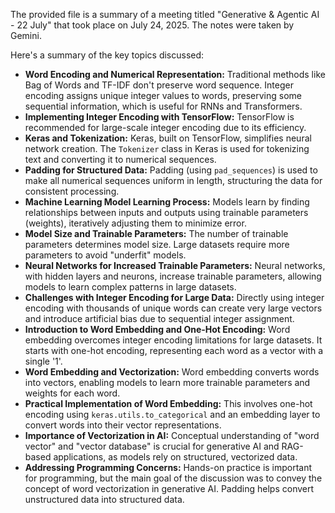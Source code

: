 The provided file is a summary of a meeting titled "Generative & Agentic AI - 22 July" that took place on July 24, 2025. The notes were taken by Gemini.

Here's a summary of the key topics discussed:

  * **Word Encoding and Numerical Representation:** Traditional methods like Bag of Words and TF-IDF don't preserve word sequence. Integer encoding assigns unique integer values to words, preserving some sequential information, which is useful for RNNs and Transformers.
  * **Implementing Integer Encoding with TensorFlow:** TensorFlow is recommended for large-scale integer encoding due to its efficiency.
  * **Keras and Tokenization:** Keras, built on TensorFlow, simplifies neural network creation. The `Tokenizer` class in Keras is used for tokenizing text and converting it to numerical sequences.
  * **Padding for Structured Data:** Padding (using `pad_sequences`) is used to make all numerical sequences uniform in length, structuring the data for consistent processing.
  * **Machine Learning Model Learning Process:** Models learn by finding relationships between inputs and outputs using trainable parameters (weights), iteratively adjusting them to minimize error.
  * **Model Size and Trainable Parameters:** The number of trainable parameters determines model size. Large datasets require more parameters to avoid "underfit" models.
  * **Neural Networks for Increased Trainable Parameters:** Neural networks, with hidden layers and neurons, increase trainable parameters, allowing models to learn complex patterns in large datasets.
  * **Challenges with Integer Encoding for Large Data:** Directly using integer encoding with thousands of unique words can create very large vectors and introduce artificial bias due to sequential integer assignment.
  * **Introduction to Word Embedding and One-Hot Encoding:** Word embedding overcomes integer encoding limitations for large datasets. It starts with one-hot encoding, representing each word as a vector with a single '1'.
  * **Word Embedding and Vectorization:** Word embedding converts words into vectors, enabling models to learn more trainable parameters and weights for each word.
  * **Practical Implementation of Word Embedding:** This involves one-hot encoding using `keras.utils.to_categorical` and an embedding layer to convert words into their vector representations.
  * **Importance of Vectorization in AI:** Conceptual understanding of "word vector" and "vector database" is crucial for generative AI and RAG-based applications, as models rely on structured, vectorized data.
  * **Addressing Programming Concerns:** Hands-on practice is important for programming, but the main goal of the discussion was to convey the concept of word vectorization in generative AI. Padding helps convert unstructured data into structured data.

